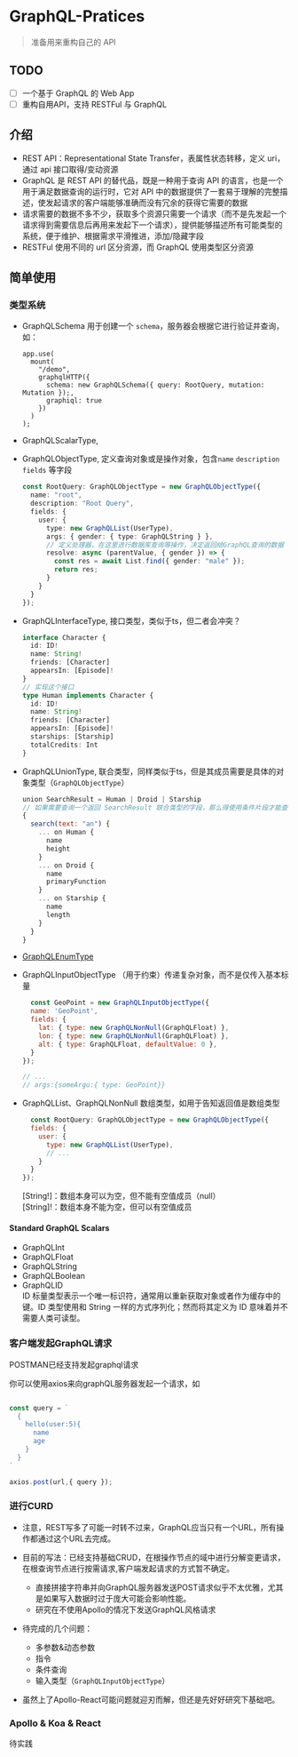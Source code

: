 # GraphQL-Pratices

> 准备用来重构自己的 API

## TODO

- [ ] 一个基于 GraphQL 的 Web App
- [ ] 重构自用API，支持 RESTFul 与 GraphQL

## 介绍

- REST API：Representational State Transfer，表属性状态转移，定义 uri，通过 api 接口取得/变动资源
- GraphQL 是 REST API 的替代品，既是一种用于查询 API 的语言，也是一个用于满足数据查询的运行时，它对 API 中的数据提供了一套易于理解的完整描述，使发起请求的客户端能够准确而没有冗余的获得它需要的数据
- 请求需要的数据不多不少，获取多个资源只需要一个请求（而不是先发起一个请求得到需要信息后再用来发起下一个请求），提供能够描述所有可能类型的系统，便于维护、根据需求平滑推进，添加/隐藏字段
- RESTFul 使用不同的 url 区分资源，而 GraphQL 使用类型区分资源

## 简单使用

### 类型系统

- GraphQLSchema
  用于创建一个 `schema`，服务器会根据它进行验证并查询，如：

  ```typescipt
  app.use(
    mount(
      "/demo",
      graphqlHTTP({
        schema: new GraphQLSchema({ query: RootQuery, mutation: Mutation });,
        graphiql: true
      })
    )
  );
  ```

- GraphQLScalarType,
  
- GraphQLObjectType,
  定义查询对象或是操作对象，包含`name` `description` `fields` 等字段

  ```typescript
  const RootQuery: GraphQLObjectType = new GraphQLObjectType({
    name: "root",
    description: "Root Query",
    fields: {
      user: {
        type: new GraphQLList(UserType),
        args: { gender: { type: GraphQLString } },
        // 定义处理器，在这里进行数据库查询等操作，决定返回给GraphQL查询的数据
        resolve: async (parentValue, { gender }) => {
          const res = await List.find({ gender: "male" });
          return res;
        }
      }
    }
  });
  ```

- GraphQLInterfaceType,
  接口类型，类似于ts，但二者会冲突？

  ```typescript
  interface Character {
    id: ID!
    name: String!
    friends: [Character]
    appearsIn: [Episode]!
  }
  // 实现这个接口
  type Human implements Character {
    id: ID!
    name: String!
    friends: [Character]
    appearsIn: [Episode]!
    starships: [Starship]
    totalCredits: Int
  }
  ```

- GraphQLUnionType,
  联合类型，同样类似于ts，但是其成员需要是具体的对象类型（`GraphQLObjectType`）

  ```javascript
  union SearchResult = Human | Droid | Starship
  // 如果需要查询一个返回 SearchResult 联合类型的字段，那么得使用条件片段才能查询任意字段。
  {
    search(text: "an") {
      ... on Human {
        name
        height
      }
      ... on Droid {
        name
        primaryFunction
      }
      ... on Starship {
        name
        length
      }
    }
  }
  ```

- [GraphQLEnumType](https://graphql.org.cn/learn/schema-enumeration-types.html)
- GraphQLInputObjectType
  （用于约束）传递复杂对象，而不是仅传入基本标量
  
  ```javascript
    const GeoPoint = new GraphQLInputObjectType({
    name: 'GeoPoint',
    fields: {
      lat: { type: new GraphQLNonNull(GraphQLFloat) },
      lon: { type: new GraphQLNonNull(GraphQLFloat) },
      alt: { type: GraphQLFloat, defaultValue: 0 },
    }
  });

  // ...
  // args:{someArgu:{ type: GeoPoint}}
  ```

- GraphQLList、GraphQLNonNull
  数组类型，如用于告知返回值是数组类型

  ```javascript
    const RootQuery: GraphQLObjectType = new GraphQLObjectType({
    fields: {
      user: {
        type: new GraphQLList(UserType),
        // ...
      }
    }
  });
  ```

  [String!]：数组本身可以为空，但不能有空值成员（null）  
  [String]!：数组本身不能为空，但可以有空值成员

#### Standard GraphQL Scalars

- GraphQLInt
- GraphQLFloat
- GraphQLString
- GraphQLBoolean
- GraphQLID  
  ID 标量类型表示一个唯一标识符，通常用以重新获取对象或者作为缓存中的键。ID 类型使用和 String 一样的方式序列化；然而将其定义为 ID 意味着并不需要人类可读型。

### 客户端发起GraphQL请求

POSTMAN已经支持发起graphql请求

你可以使用axios来向graphQL服务器发起一个请求，如

```javascript

const query = `
  {
    hello(user:5){
      name
      age
    }
  }
`

axios.post(url,{ query });
```

### 进行CURD

- 注意，REST写多了可能一时转不过来，GraphQL应当只有一个URL，所有操作都通过这个URL去完成。
- 目前的写法：已经支持基础CRUD，在根操作节点的域中进行分解变更请求，在根查询节点进行按需请求,客户端发起请求的方式暂不确定。
  - 直接拼接字符串并向GraphQL服务器发送POST请求似乎不太优雅，尤其是如果写入数据时过于庞大可能会影响性能。
  - 研究在不使用Apollo的情况下发送GraphQL风格请求

- 待完成的几个问题：
  - 多参数&动态参数
  - 指令
  - 条件查询
  - 输入类型（`GraphQLInputObjectType`）

- 虽然上了Apollo-React可能问题就迎刃而解，但还是先好好研究下基础吧。

### Apollo & Koa & React

待实践